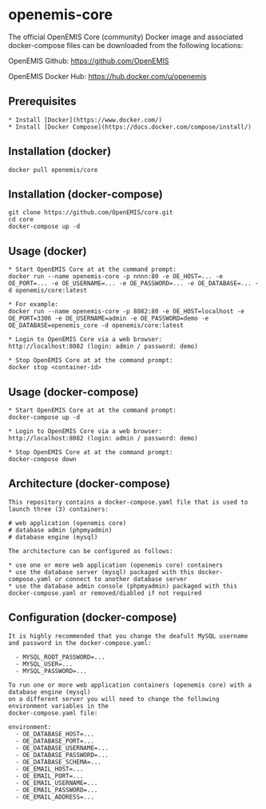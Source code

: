 # openemis-core

The official OpenEMIS Core (community) Docker image and associated docker-compose files can be downloaded from the following locations:
 
OpenEMIS Github:
https://github.com/OpenEMIS
 
OpenEMIS Docker Hub:
https://hub.docker.com/u/openemis

## Prerequisites

    * Install [Docker](https://www.docker.com/)
    * Install [Docker Compose](https://docs.docker.com/compose/install/)

## Installation (docker)

    docker pull openemis/core

## Installation (docker-compose)

    git clone https://github.com/OpenEMIS/core.git
    cd core
    docker-compose up -d

## Usage (docker)

    * Start OpenEMIS Core at at the command prompt:
    docker run --name openemis-core -p nnnn:80 -e OE_HOST=... -e OE_PORT=... -e OE_USERNAME=... -e OE_PASSWORD=... -e OE_DATABASE=... -d openemis/core:latest 

    * For example:
    docker run --name openemis-core -p 8082:80 -e OE_HOST=localhost -e OE_PORT=3306 -e OE_USERNAME=admin -e OE_PASSWORD=demo -e OE_DATABASE=openemis_core -d openemis/core:latest 
    
    * Login to OpenEMIS Core via a web browser:
    http://localhost:8082 (login: admin / password: demo)

    * Stop OpenEMIS Core at at the command prompt:
    docker stop <container-id>    

## Usage (docker-compose)

    * Start OpenEMIS Core at at the command prompt:
    docker-compose up -d
    
    * Login to OpenEMIS Core via a web browser:
    http://localhost:8082 (login: admin / password: demo)

    * Stop OpenEMIS Core at at the command prompt:
    docker-compose down
    
## Architecture (docker-compose)

    This repository contains a docker-compose.yaml file that is used to launch three (3) containers:
    
    # web application (openemis core)    
    # database admin (phpmyadmin)
    # database engine (mysql)
    
    The architecture can be configured as follows:
    
    * use one or more web application (openemis core) containers
    * use the database server (mysql) packaged with this docker-compose.yaml or connect to another database server
    * use the database admin console (phpmyadmin) packaged with this docker-compose.yaml or removed/diabled if not required

## Configuration (docker-compose)

    It is highly recommended that you change the deafult MySQL username and password in the docker-compose.yaml:
    
      - MYSQL_ROOT_PASSWORD=...
      - MYSQL_USER=...
      - MYSQL_PASSWORD=...
    
    To run one or more web application containers (openemis core) with a database engine (mysql) 
    on a different server you will need to change the following environment variables in the
    docker-compose.yaml file:
    
    environment:
      - OE_DATABASE_HOST=...
      - OE_DATABASE_PORT=... 
      - OE_DATABASE_USERNAME=...
      - OE_DATABASE_PASSWORD=...
      - OE_DATABASE_SCHEMA=...
      - OE_EMAIL_HOST=...
      - OE_EMAIL_PORT=... 
      - OE_EMAIL_USERNAME=...
      - OE_EMAIL_PASSWORD=...
      - OE_EMAIL_ADDRESS=...
